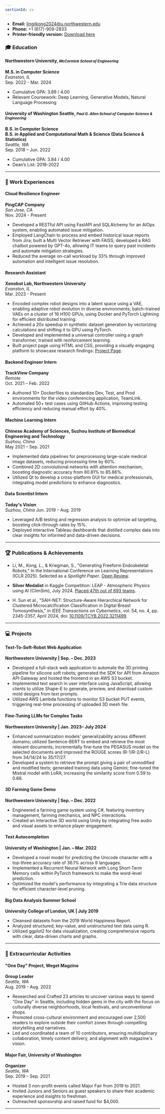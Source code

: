 ```yaml
---
sectionId: cv
---
```


- **Email:** [lingjikong2024@u.northwestern.edu](mailto:lingjikong2024@u.northwestern.edu)
- **Phone:** +1 (617)-909-2833
- **Printer-friendly version:** [Download here](/resume.pdf)

### 🎓 Education
#### Northwestern University, <small><i>McCormick School of Engineering</i></small>
**M.S. in Computer Science**  
*Evanston, IL*  
Sep. 2022 - Mar. 2024
- Cumulative GPA: 3.89 / 4.00
- Relevant Coursework: Deep Learning, Generative Models, Natural Language Processing
#### University of Washington Seattle, <small><i>Paul G. Allen School of Computer Science & Engineering</i></small>
**B.S. in Computer Science**  
**B.S. in Applied and Computational Math & Science (Data Science & Statistics)**  
*Seattle, WA*  
Sep. 2018 – Jun. 2022
- Cumulative GPA: 3.84 / 4.00
- Dean’s List: 2018-2022
---

### 🔬 Work Experiences
#### Cloud Resilience Engineer
**PingCAP Company**  
*San Jose, CA*  
Nov. 2024 - Present
- Developed a RESTful API using FastAPI and SQLAlchemy for an AIOps system, enabling automated issue mitigation.
- Employed LangChain to process and embed historical issue reports from Jira; built a Multi Vector Retriever with FAISS; developed a RAG chatbot powered by GPT-4o, allowing IT teams to query past incidents and automate mitigation strategies.
- Reduced the average on-call workload by 33% through improved automation and intelligent issue resolution.

#### Research Assistant
**Xenobot Lab, Northwestern University**  
*Evanston, IL*  
Mar. 2023 - Present
- Encoded complex robot designs into a latent space using a VAE, enabling adaptive robot evolution in diverse environments; batch-trained VAEs on a cluster of 16 H100 GPUs, using Docker and PyTorch Lightning for efficient distributed training.
- Achieved a 20x speedup in synthetic dataset generation by vectorizing calculations and shifting it to GPU using PyTorch.
- Developed and implemented a universal controller using a graph transformer, trained with reinforcement learning.
- Built project page using HTML and CSS, providing a visually engaging platform to showcase research findings: [Project Page](https://endoskeletal.github.io/).

#### Backend Engineer Intern  
**TrackView Company**  
*&#8203;Remote&#8203;*  
Oct. 2021 – Feb. 2022
- Authored 10+ Dockerfiles to standardize Dev, Test, and Prod environments for the video conferencing application, TeamLink.
- Automated 50+ test cases using GitHub Actions, improving testing efficiency and reducing manual effort by 40%.

#### Machine Learning Intern
**Chinese Academy of Sciences, Suzhou Institute of Biomedical Engineering and Technology**  
*Suzhou, China*  
May 2021 – Sep. 2021
- Implemented data pipelines for preprocessing large-scale medical image datasets, reducing processing time by 60%.
- Combined 2D convolutional networks with attention mechanism, boosting diagnostic accuracy from 80.81% to 85.86%.
- Utilized Qt to develop a cross-platform GUI for medical professionals, integrating model predictions to enhance diagnostics.

#### Data Scientist Intern 	
**Today's Vision**	
*Suzhou, China*
Jun. 2019 – Aug. 2019
- Leveraged A/B testing and regression analysis to optimize ad targeting, boosting click-through rates by 15%.
- Deployed interactive Tableau dashboards that distilled complex data into clear insights for informed and data-driven decisions.

---

### 🏆 Publications & Achievements
- Li, M., *Kong, L.*, & Kriegman, S., "Generating Freeform Endoskeletal Robots," In the International Conference on Learning Representations (ICLR 2025). Selected as a *Spotlight Paper*. [Open Review](https://openreview.net/forum?id=awvJBtB2op).

- **Silver Medalist** in Kaggle Competition: LEAP - Atmospheric Physics using AI (ClimSim), July 2024. [Placed 47th out of 693 teams](https://www.kaggle.com/competitions/leap-atmospheric-physics-ai-climsim/discussion/523105).

- H. Sun et al., "SAH-NET: Structure-Aware Hierarchical Network for Clustered Microcalcification Classification in Digital Breast Tomosynthesis," in *IEEE Transactions on Cybernetics*, vol. 54, no. 4, pp. 2345-2357, April 2024, doi: [10.1109/TCYB.2022.3211499](https://doi.org/10.1109/TCYB.2022.3211499).

---

### 💻  Projects
#### **Text-To-Soft-Robot Web Application**  
**Northwestern University | Sep. – Dec. 2023**
- Developed a full-stack web application to automate the 3D printing pipeline for silicone soft robots; generated the SDK for API from Amazon API Gateway and hosted the frontend in an AWS S3 bucket.
- Implemented text search in user interface using JavaScript, allowing clients to utilize Shape-E to generate, preview, and download custom mold designs from text prompts.
- Utilized AWS Lambda functions to monitor S3 bucket PUT events, triggering real-time processing of uploaded 3D mesh file.

#### **Fine-Tuning LLMs for Complex Tasks**  
**Northwestern University | Jan. 2023– July 2024**
- Enhanced summarization models' generalizability across different domains; utilized Sentence-BERT to embed and retrieve the most relevant documents; incrementally fine-tune the PEGASUS model on the selected documents and improved the ROUGE scores (R-1/R-2/R-L) from 34/14/24 to 35/17/27.
- Developed a system to retrieve the prompt giving a pair of unmodified and modified texts; generated training data using Gemini; fine-tuned the Mistral model with LoRA, increasing the similarity score from 0.59 to 0.66.

#### **3D Farming Game Demo**  
**Northwestern University | Sep. – Dec. 2022**
- Engineered a farming game system using C#, featuring inventory management, farming mechanics, and NPC interactions.
- Created an interactive 3D world using Unity by integrating free audio and visual assets to enhance player engagement.

#### **Text Autocompletion**  
**University of Washington | Jan. – Mar. 2022**
- Developed a novel model for predicting the Unicode character with a top-three accuracy rate of 36.1% across 9 languages.
- Implemented a Recurrent Neural Network with Long Short-Term Memory cells within PyTorch framework to make the word-level prediction.
- Optimized the model's performance by integrating a Trie data structure for efficient character-level pruning.

#### **Big Data Analysis Summer School**  
**University College of London, UK | July 2019**
- Cleansed datasets from the 2019 World Happiness Report.
- Analyzed structured, key-value, and unstructured text data using R.
- Utilized ggplot2 for data visualization, creating comprehensive reports with clear, data-driven charts and graphs.

---

### 🎨 Extracurricular Activities
#### "One Day" Project, Weget Magzine
**Group Leader**  
*Seattle, WA*  
Aug. 2019 - Aug. 2022
- Researched and Crafted 23 articles to uncover various ways to spend "One Day" in Seattle, including hidden gems in the city with the focus on culturally diverse neighborhoods, local festivals, and unconventional shops.
- Promoted cross-cultural environment and encouraged over 2,500 readers to explore outside their comfort zones through compelling storytelling and narratives.
- Led and coordinated a team of 10 contributors, ensuring multidisplinary collaboration, timely content delivery, and alignment with magazine's vision.

#### Major Fair, University of Washington
**Organizer**  
*Seattle, WA*  
Sep. 2019 – Sep. 2021
- Hosted 3 non-profit events called Major Fair from 2019 to 2021.
- Invited Juniors and Seniors as guest speakers to share their academic experience and insights to freshman.
- Outreached sponsorship and raised fund for $4,000.
---
